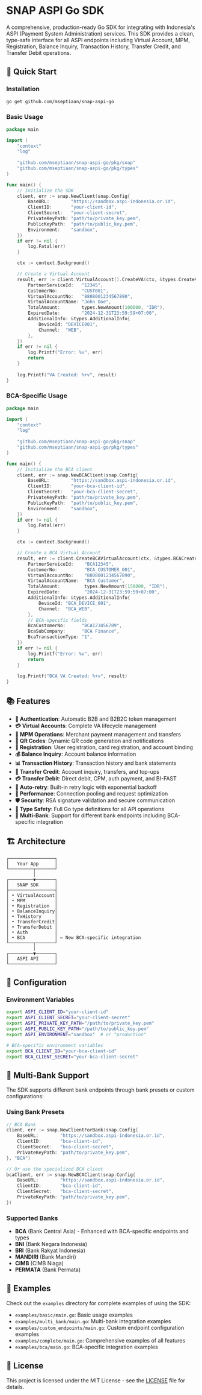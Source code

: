 # SNAP ASPI Go SDK

A comprehensive, production-ready Go SDK for integrating with Indonesia's ASPI (Payment System Administration) services. This SDK provides a clean, type-safe interface for all ASPI endpoints including Virtual Account, MPM, Registration, Balance Inquiry, Transaction History, Transfer Credit, and Transfer Debit operations.

## 🚀 Quick Start

### Installation

```bash
go get github.com/mseptiaan/snap-aspi-go
```

### Basic Usage

```go
package main

import (
    "context"
    "log"
    
    "github.com/mseptiaan/snap-aspi-go/pkg/snap"
    "github.com/mseptiaan/snap-aspi-go/pkg/types"
)

func main() {
    // Initialize the SDK
    client, err := snap.NewClient(snap.Config{
        BaseURL:        "https://sandbox.aspi-indonesia.or.id",
        ClientID:       "your-client-id",
        ClientSecret:   "your-client-secret",
        PrivateKeyPath: "path/to/private_key.pem",
        PublicKeyPath:  "path/to/public_key.pem",
        Environment:    "sandbox",
    })
    if err != nil {
        log.Fatal(err)
    }

    ctx := context.Background()

    // Create a Virtual Account
    result, err := client.VirtualAccount().CreateVA(ctx, &types.CreateVAPayload{
        PartnerServiceId:   "12345",
        CustomerNo:         "CUST001",
        VirtualAccountNo:   "8808001234567890",
        VirtualAccountName: "John Doe",
        TotalAmount:        types.NewAmount(100000, "IDR"),
        ExpiredDate:        "2024-12-31T23:59:59+07:00",
        AdditionalInfo: &types.AdditionalInfo{
            DeviceId: "DEVICE001",
            Channel:  "WEB",
        },
    })
    if err != nil {
        log.Printf("Error: %v", err)
        return
    }
    
    log.Printf("VA Created: %+v", result)
}
```

### BCA-Specific Usage

```go
package main

import (
    "context"
    "log"
    
    "github.com/mseptiaan/snap-aspi-go/pkg/snap"
    "github.com/mseptiaan/snap-aspi-go/pkg/types"
)

func main() {
    // Initialize the BCA client
    client, err := snap.NewBCAClient(snap.Config{
        BaseURL:        "https://sandbox.aspi-indonesia.or.id",
        ClientID:       "your-bca-client-id",
        ClientSecret:   "your-bca-client-secret",
        PrivateKeyPath: "path/to/private_key.pem",
        PublicKeyPath:  "path/to/public_key.pem",
        Environment:    "sandbox",
    })
    if err != nil {
        log.Fatal(err)
    }

    ctx := context.Background()

    // Create a BCA Virtual Account
    result, err := client.CreateBCAVirtualAccount(ctx, &types.BCACreateVAPayload{
        PartnerServiceId:    "BCA12345",
        CustomerNo:          "BCA_CUSTOMER_001",
        VirtualAccountNo:    "8808001234567890",
        VirtualAccountName:  "BCA Customer",
        TotalAmount:         types.NewAmount(150000, "IDR"),
        ExpiredDate:         "2024-12-31T23:59:59+07:00",
        AdditionalInfo: &types.AdditionalInfo{
            DeviceId: "BCA_DEVICE_001",
            Channel:  "BCA_WEB",
        },
        // BCA-specific fields
        BcaCustomerNo:      "BCA123456789",
        BcaSubCompany:      "BCA Finance",
        BcaTransactionType: "1",
    })
    if err != nil {
        log.Printf("Error: %v", err)
        return
    }
    
    log.Printf("BCA VA Created: %+v", result)
}
```

## 📚 Features

- **🔐 Authentication**: Automatic B2B and B2B2C token management
- **💳 Virtual Accounts**: Complete VA lifecycle management
- **🏪 MPM Operations**: Merchant payment management and transfers
- **📱 QR Codes**: Dynamic QR code generation and notifications
- **👤 Registration**: User registration, card registration, and account binding
- **💰 Balance Inquiry**: Account balance information
- **📊 Transaction History**: Transaction history and bank statements
- **💸 Transfer Credit**: Account inquiry, transfers, and top-ups
- **💳 Transfer Debit**: Direct debit, CPM, auth payment, and BI-FAST
- **🔄 Auto-retry**: Built-in retry logic with exponential backoff
- **🚀 Performance**: Connection pooling and request optimization
- **🛡️ Security**: RSA signature validation and secure communication
- **📝 Type Safety**: Full Go type definitions for all API operations
- **🏦 Multi-Bank**: Support for different bank endpoints including BCA-specific integration

## 🏗️ Architecture

```
┌─────────────────┐
│   Your App      │
└─────────┬───────┘
          │
┌─────────▼───────┐
│   SNAP SDK      │
├─────────────────┤
│ • VirtualAccount│
│ • MPM           │
│ • Registration  │
│ • BalanceInquiry│
│ • TxHistory     │
│ • TransferCredit│
│ • TransferDebit │
│ • Auth          │
│ • BCA           │ ← New BCA-specific integration
└─────────┬───────┘
          │
┌─────────▼───────┐
│   ASPI API      │
└─────────────────┘
```

## 🔧 Configuration

### Environment Variables

```bash
export ASPI_CLIENT_ID="your-client-id"
export ASPI_CLIENT_SECRET="your-client-secret"
export ASPI_PRIVATE_KEY_PATH="/path/to/private_key.pem"
export ASPI_PUBLIC_KEY_PATH="/path/to/public_key.pem"
export ASPI_ENVIRONMENT="sandbox"  # or "production"

# BCA-specific environment variables
export BCA_CLIENT_ID="your-bca-client-id"
export BCA_CLIENT_SECRET="your-bca-client-secret"
```

## 🏦 Multi-Bank Support

The SDK supports different bank endpoints through bank presets or custom configurations:

### Using Bank Presets

```go
// BCA Bank
client, err := snap.NewClientForBank(snap.Config{
    BaseURL:        "https://sandbox.aspi-indonesia.or.id",
    ClientID:       "bca-client-id",
    ClientSecret:   "bca-client-secret",
    PrivateKeyPath: "path/to/private_key.pem",
}, "BCA")

// Or use the specialized BCA client
bcaClient, err := snap.NewBCAClient(snap.Config{
    BaseURL:        "https://sandbox.aspi-indonesia.or.id",
    ClientID:       "bca-client-id",
    ClientSecret:   "bca-client-secret",
    PrivateKeyPath: "path/to/private_key.pem",
})
```

### Supported Banks

- **BCA** (Bank Central Asia) - Enhanced with BCA-specific endpoints and types
- **BNI** (Bank Negara Indonesia)
- **BRI** (Bank Rakyat Indonesia)
- **MANDIRI** (Bank Mandiri)
- **CIMB** (CIMB Niaga)
- **PERMATA** (Bank Permata)

## 📝 Examples

Check out the `examples` directory for complete examples of using the SDK:

- `examples/basic/main.go`: Basic usage examples
- `examples/multi_bank/main.go`: Multi-bank integration examples
- `examples/custom_endpoints/main.go`: Custom endpoint configuration examples
- `examples/complete/main.go`: Comprehensive examples of all features
- `examples/bca/main.go`: BCA-specific integration examples

## 📄 License

This project is licensed under the MIT License - see the [LICENSE](LICENSE) file for details.